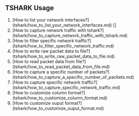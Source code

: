 ## TSHARK Usage
1. [How to list your network interfaces?]
(tshark/how_to_list_your_network_interfaces.md) []
2. [How to capture network traffic with tshark?]
(tshark/how_to_capture_network_traffic_with_tshark.md)
3. [How to filter specific network traffic?]
(tshark/how_to_filter_specific_network_traffic.md)
4. [How to write raw packet data to file?]
(tshark/how_to_write_raw_packet_data_to_file.md)
5. [How to read packet data from file?]
(tshark/how_to_read_packet_data_from_file.md)
6. [How to capture a specific number of packets?]
(tshark/how_to_capture_a_specific_number_of_packets.md)
7. [How to capture specific network traffic?]
(tshark/how_to_capture_specific_network_traffic.md)
8. [How to customize column format?]
(tshark/how_to_customize_column_format.md)
9. [How to customize ouput format?]
(tshark/how_to_customize_ouput_format.md)
